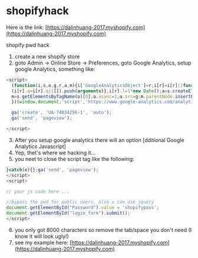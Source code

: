 # shopifyhack

Here is the link: [https://dalinhuang-2017.myshopify.com](https://dalinhuang-2017.myshopify.com)

shopify pwd hack

1. create a new shopify store
2. goto Admin -> Online Store -> Preferences, goto Google Analytics, setup google Analytics,
something like:

```javascript
<script>
  (function(i,s,o,g,r,a,m){i['GoogleAnalyticsObject']=r;i[r]=i[r]||function(){
  (i[r].q=i[r].q||[]).push(arguments)},i[r].l=1*new Date();a=s.createElement(o),
  m=s.getElementsByTagName(o)[0];a.async=1;a.src=g;m.parentNode.insertBefore(a,m)
  })(window,document,'script','https://www.google-analytics.com/analytics.js','ga');

  ga('create', 'UA-74034256-1', 'auto');
  ga('send', 'pageview');

</script>
```

3. After you setup google analytics there will an option [dditional Google Analytics Javascript]
4. Yep, thet's where we hacking it...
5. you neet to close the script tag like the following:

```javascript
}catch(e){};ga('send', 'pageview');
</script>
<script>

// your js code here ...

//bypass the pwd for public users, also u can use jquery
document.getElementById("Password").value = 'shopifypass';
document.getElementById("login_form").submit();
</script>
```

6. you only got 8000 characters so remove the tab/space you don't need (I know it will look ugly!)
7. see my example here: 
[https://dalinhuang-2017.myshopify.com](https://dalinhuang-2017.myshopify.com)
